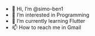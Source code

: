 - 👋 Hi, I’m @simo-ben1
- 👀 I’m interested in Programming
- 🌱 I’m currently learning Flutter
- 📫 How to reach me in Gmail

<!---
simo-ben1/simo-ben1 is a ✨ special ✨ repository because its `README.md` (this file) appears on your GitHub profile.
You can click the Preview link to take a look at your changes.
--->
